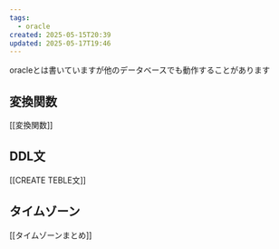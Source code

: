 ```yaml
---
tags:
  - oracle
created: 2025-05-15T20:39
updated: 2025-05-17T19:46
---
```

oracleとは書いていますが他のデータベースでも動作することがあります

## 変換関数

[[変換関数]]

## DDL文
[[CREATE TEBLE文]]


## タイムゾーン
[[タイムゾーンまとめ]]